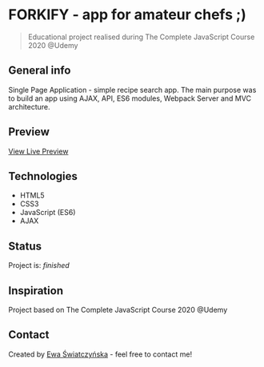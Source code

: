 # FORKIFY - app for amateur chefs ;)
> Educational project realised during The Complete JavaScript Course 2020 @Udemy

## General info
Single Page Application - simple recipe search app. The main purpose was to build an app using AJAX, API, ES6 modules, Webpack Server and MVC architecture.

## Preview
[View Live Preview]()

## Technologies
* HTML5
* CSS3
* JavaScript (ES6)
* AJAX

## Status
Project is: _finished_

## Inspiration
Project based on The Complete JavaScript Course 2020 @Udemy

## Contact
Created by [Ewa Światczyńska](https://www.linkedin.com/in/ewaswiatczynska/) - feel free to contact me!